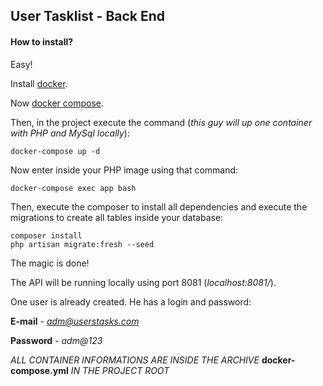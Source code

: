 ## User Tasklist - Back End
#### How to install?

Easy!

Install [docker](https://goo.gl/JmnqnK).

Now [docker compose](https://goo.gl/nzcP7q).

Then, in the project execute the command (*this guy will up one container with PHP and MySql locally*):
```
docker-compose up -d
```
Now enter inside your PHP image using that command:
```
docker-compose exec app bash
```
Then, execute the composer to install all dependencies and execute the migrations to create all tables inside your database:
```
composer install
php artisan migrate:fresh --seed
```
The magic is done!

The API will be running locally using port 8081 (*localhost:8081/*).

One user is already created. He has a login and password:

**E-mail** - *adm@userstasks.com*

**Password** - *adm@123*

*ALL CONTAINER INFORMATIONS ARE INSIDE THE ARCHIVE* **docker-compose.yml** *IN THE PROJECT ROOT*
